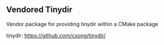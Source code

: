 ## Vendored Tinydir

Vendor package for providing tinydir within a CMake package

tinydir: https://github.com/cxong/tinydir/
